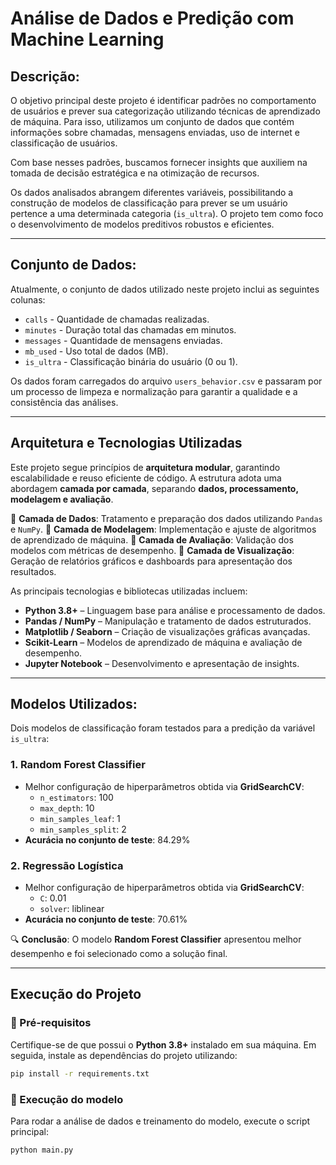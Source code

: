 # Análise de Dados e Predição com Machine Learning

## Descrição:

O objetivo principal deste projeto é identificar padrões no comportamento de usuários e prever sua categorização utilizando técnicas de aprendizado de máquina. Para isso, utilizamos um conjunto de dados que contém informações sobre chamadas, mensagens enviadas, uso de internet e classificação de usuários.

Com base nesses padrões, buscamos fornecer insights que auxiliem na tomada de decisão estratégica e na otimização de recursos.

Os dados analisados abrangem diferentes variáveis, possibilitando a construção de modelos de classificação para prever se um usuário pertence a uma determinada categoria (`is_ultra`). O projeto tem como foco o desenvolvimento de modelos preditivos robustos e eficientes.

---

## Conjunto de Dados:

Atualmente, o conjunto de dados utilizado neste projeto inclui as seguintes colunas:

- `calls` - Quantidade de chamadas realizadas.
- `minutes` - Duração total das chamadas em minutos.
- `messages` - Quantidade de mensagens enviadas.
- `mb_used` - Uso total de dados (MB).
- `is_ultra` - Classificação binária do usuário (0 ou 1).

Os dados foram carregados do arquivo `users_behavior.csv` e passaram por um processo de limpeza e normalização para garantir a qualidade e a consistência das análises.

---

## Arquitetura e Tecnologias Utilizadas

Este projeto segue princípios de **arquitetura modular**, garantindo escalabilidade e reuso eficiente de código. A estrutura adota uma abordagem **camada por camada**, separando **dados, processamento, modelagem e avaliação**.

🔹 **Camada de Dados**: Tratamento e preparação dos dados utilizando `Pandas` e `NumPy`.
🔹 **Camada de Modelagem**: Implementação e ajuste de algoritmos de aprendizado de máquina.
🔹 **Camada de Avaliação**: Validação dos modelos com métricas de desempenho.
🔹 **Camada de Visualização**: Geração de relatórios gráficos e dashboards para apresentação dos resultados.

As principais tecnologias e bibliotecas utilizadas incluem:

- **Python 3.8+** – Linguagem base para análise e processamento de dados.
- **Pandas / NumPy** – Manipulação e tratamento de dados estruturados.
- **Matplotlib / Seaborn** – Criação de visualizações gráficas avançadas.
- **Scikit-Learn** – Modelos de aprendizado de máquina e avaliação de desempenho.
- **Jupyter Notebook** – Desenvolvimento e apresentação de insights.

---

## Modelos Utilizados:

Dois modelos de classificação foram testados para a predição da variável `is_ultra`:

### 1. Random Forest Classifier
- Melhor configuração de hiperparâmetros obtida via **GridSearchCV**:
  - `n_estimators`: 100
  - `max_depth`: 10
  - `min_samples_leaf`: 1
  - `min_samples_split`: 2
- **Acurácia no conjunto de teste**: 84.29%

### 2. Regressão Logística
- Melhor configuração de hiperparâmetros obtida via **GridSearchCV**:
  - `C`: 0.01
  - `solver`: liblinear
- **Acurácia no conjunto de teste**: 70.61%

🔍 **Conclusão**: O modelo **Random Forest Classifier** apresentou melhor desempenho e foi selecionado como a solução final.

---

## Execução do Projeto

### 🔧 Pré-requisitos
Certifique-se de que possui o **Python 3.8+** instalado em sua máquina. Em seguida, instale as dependências do projeto utilizando:

```bash
pip install -r requirements.txt
```

### 🚀 Execução do modelo
Para rodar a análise de dados e treinamento do modelo, execute o script principal:

```bash
python main.py
```
